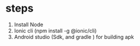 # steps 
1. Install Node 
2. Ionic cli  (npm install -g @ionic/cli)
3. Android studio (Sdk, and gradle ) for building apk    

